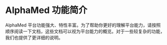 # AlphaMed 功能简介

AlphaMed 平台功能强大、特性丰富。为了帮助你更好的理解平台能力，请按照顺序阅读一下文档，这些文档可以视为平台能力的概览。对于一些较复杂的功能，我们也提供了更详细的说明。